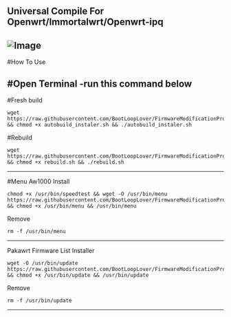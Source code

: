 Universal Compile For Openwrt/Immortalwrt/Openwrt-ipq
---
![Image](https://github.com/user-attachments/assets/f67d0f8a-c712-4586-8342-6e99ff125e06)
---



#How To Use

#Open Terminal
-run this command below
-------
#Fresh build
```
wget https://raw.githubusercontent.com/BootLoopLover/FirmwareModificationProject/main/autobuild_instaler.sh && chmod +x autobuild_instaler.sh && ./autobuild_instaler.sh
```

#Rebuild 
```
wget https://raw.githubusercontent.com/BootLoopLover/FirmwareModificationProject/main/rebuild.sh && chmod +x rebuild.sh && ./rebuild.sh
```

---


#Menu Aw1000
Install
```
chmod +x /usr/bin/speedtest && wget -O /usr/bin/menu https://raw.githubusercontent.com/BootLoopLover/FirmwareModificationProject/main/menu && chmod +x /usr/bin/menu && /usr/bin/menu
```

Remove
```
rm -f /usr/bin/menu
```


---

Pakawrt Firmware List Installer
```
wget -O /usr/bin/update https://raw.githubusercontent.com/BootLoopLover/FirmwareModificationProject/main/update && chmod +x /usr/bin/update && /usr/bin/update
```

Remove
```
rm -f /usr/bin/update
```
---
